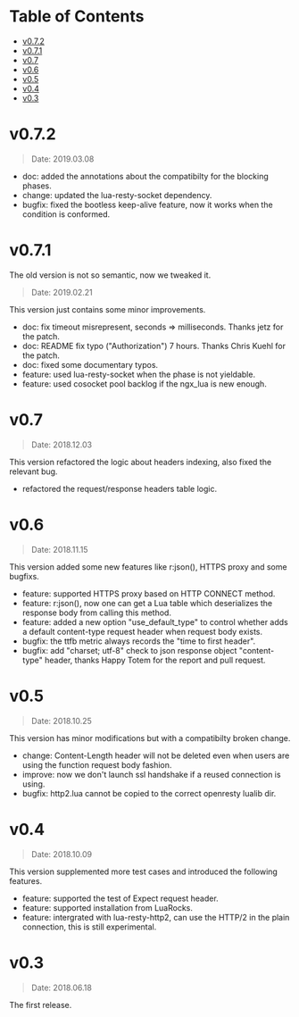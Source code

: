 Table of Contents
=================

* [v0.7.2](#v0.7.2)
* [v0.7.1](#v0.7.1)
* [v0.7](#v0.7)
* [v0.6](#v0.6)
* [v0.5](#v0.5)
* [v0.4](#v0.4)
* [v0.3](#v0.3)

v0.7.2
======

> Date: 2019.03.08

* doc: added the annotations about the compatibilty for the blocking phases.
* change: updated the lua-resty-socket dependency.
* bugfix: fixed the bootless keep-alive feature, now it works when the
condition is conformed.

v0.7.1
======

The old version is not so semantic, now we tweaked it.

> Date: 2019.02.21

This version just contains some minor improvements.

* doc: fix timeout misrepresent, seconds => milliseconds. Thanks jetz for the
patch.
* doc: README fix typo ("Authorization") 7 hours. Thanks Chris Kuehl for the
patch.
* doc: fixed some documentary typos.
* feature: used lua-resty-socket when the phase is not yieldable.
* feature: used cosocket pool backlog if the ngx_lua is new enough.

v0.7
====

> Date: 2018.12.03

This version refactored the logic about headers indexing, also fixed the relevant bug.

* refactored the request/response headers table logic.

v0.6
====

> Date: 2018.11.15

This version added some new features like r:json(), HTTPS proxy and some bugfixs.

* feature: supported HTTPS proxy based on HTTP CONNECT method.
* feature: r:json(), now one can get a Lua table which deserializes the response body from calling this method.
* feature: added a new option "use_default_type" to control whether adds a default content-type request header when request body exists.
* bugfix: the ttfb metric always records the "time to first header".
* bugfix: add "charset; utf-8" check to json response object "content-type" header, thanks Happy Totem for the report and pull request.

v0.5
====

> Date: 2018.10.25

This version has minor modifications but with a compatibilty broken change.

* change: Content-Length header will not be deleted even when users are using the function request body fashion.
* improve: now we don't launch ssl handshake if a reused connection is using.
* bugfix: http2.lua cannot be copied to the correct openresty lualib dir.

v0.4
====

> Date: 2018.10.09

This version supplemented more test cases and introduced the following
features.

* feature: supported the test of Expect request header.
* feature: supported installation from LuaRocks.
* feature: intergrated with lua-resty-http2, can use the HTTP/2 in the plain connection, this is still experimental.

v0.3
====

> Date: 2018.06.18

The first release.


